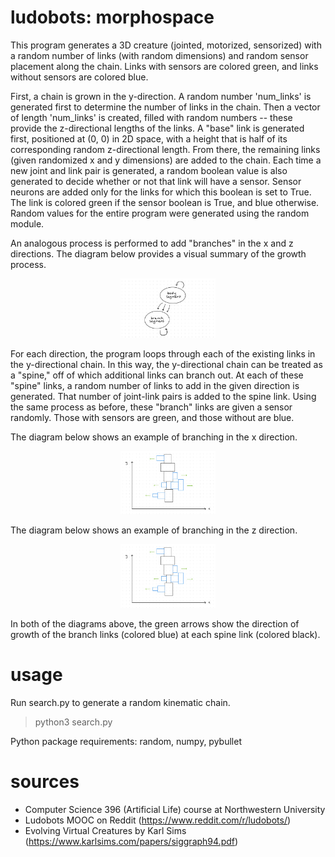 # ludobots: morphospace
This program generates a 3D creature (jointed, motorized, sensorized) with a random number of links (with random dimensions) and random sensor placement along the chain. Links with sensors are colored green, and links without sensors are colored blue.


First, a chain is grown in the y-direction. A random number 'num_links' is generated first to determine the number of links in the chain. Then a vector of length 'num_links' is created, filled with random numbers -- these provide the z-directional lengths of the links. 
A "base" link is generated first, positioned at (0, 0) in 2D space, with a height that is half of its corresponding random z-directional length. From there, the remaining links (given randomized x and y dimensions) are added to the chain. 
Each time a new joint and link pair is generated, a random boolean value is also generated to decide whether or not that link will have a sensor. Sensor neurons are added only for the links for which this boolean is set to True. The link is colored green if the sensor boolean is True, and blue otherwise. Random values for the entire program were generated using the random module.

An analogous process is performed to add "branches" in the x and z directions. 
The diagram below provides a visual summary of the growth process.
<p align="center">
    <img src="./sims-diag.jpg" width="30%" height="30%"/>
</p>
For each direction, the program loops through each of the existing links in the y-directional chain. In this way, the y-directional chain can be treated as a "spine," off of which additional links can branch out. At each of these "spine" links, a random number of links to add in the given direction is generated. That number of joint-link pairs is added to the spine link. Using the same process as before, these "branch" links are given a sensor randomly. Those with sensors are green, and those without are blue.



The diagram below shows an example of branching in the x direction.
<p align="center">
    <img src="./x-graph.jpg" width="30%" height="30%"/>
</p>
The diagram below shows an example of branching in the z direction.
<p align="center">
    <img src="./x-graph.jpg" width="30%" height="30%"/>
</p>
In both of the diagrams above, the green arrows show the direction of growth of the branch links (colored blue) at each spine link (colored black).


# usage
Run search.py to generate a random kinematic chain.
>python3 search.py

Python package requirements: random, numpy, pybullet

# sources
- Computer Science 396 (Artificial Life) course at Northwestern University
- Ludobots MOOC on Reddit (https://www.reddit.com/r/ludobots/)
- Evolving Virtual Creatures by Karl Sims (https://www.karlsims.com/papers/siggraph94.pdf)
